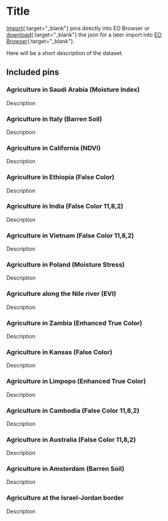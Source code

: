# Title

[Import](https://apps.sentinel-hub.com/eo-browser/?sharedPinsListId=ad47ae8d-1995-48ea-a4bb-3aadd3cf6b76){:target="_blank"} pins directly into EO Browser or [download](Agriculture.json){:target="_blank"} the json for a later import into [EO Browser](https://apps.sentinel-hub.com/eo-browser/?zoom=10&lat=41.9&lng=12.5&themeId=DEFAULT-THEME){:target="_blank"}.

Here will be a short description of the dataset.

## Included pins 

### Agriculture in Saudi Arabia (Moisture Index)

Description

### Agriculture in Italy (Barren Soil)

Description

### Agriculture in California (NDVI)

Description

### Agriculture in Ethiopia (False Color)

Description

### Agriculture in India (False Color 11,8,2)

Description

### Agriculture in Vietnam (False Color 11,8,2)

Description

### Agriculture in Poland (Moisture Stress)

Description

### Agriculture along the Nile river (EVI)

Description

### Agriculture in Zambia (Enhanced True Color)

Description

### Agriculture in Kansas (False Color)

Description

### Agriculture in Limpopo (Enhanced True Color)

Description

### Agriculture in Cambodia (False Color 11,8,2)

Description

### Agriculture in Australia (False Color 11,8,2)

Description

### Agriculture in Amsterdam (Barren Soil)

Description


### Agriculture at the Israel-Jordan border

Description

